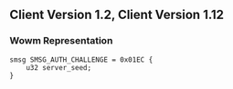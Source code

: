 ## Client Version 1.2, Client Version 1.12

### Wowm Representation
```rust,ignore
smsg SMSG_AUTH_CHALLENGE = 0x01EC {
    u32 server_seed;    
}

```
